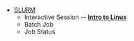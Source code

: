 - [SLURM](https://github.com/tuftsdatalab/Research_Technology_Bioinformatics/tree/main/workshops/hpcForLifeSciences_July2022/IntroToSlurm/Tufts_HPC_Cluster_SLURM)
  - Interactive Session -- **[Intro to Linux](https://github.com/tuftsdatalab/Research_Technology_Bioinformatics/tree/main/workshops/hpcForLifeSciences_July2022/IntroToLinux)**
  - Batch Job
  - Job Status
